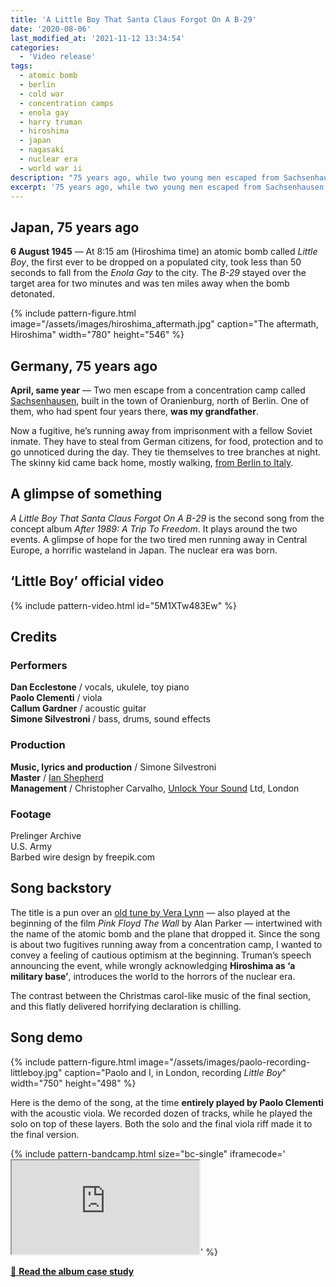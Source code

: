```yaml
---
title: 'A Little Boy That Santa Claus Forgot On A B-29'
date: '2020-08-06'
last_modified_at: '2021-11-12 13:34:54'
categories:
  - 'Video release'
tags:
  - atomic bomb
  - berlin
  - cold war
  - concentration camps
  - enola gay
  - harry truman
  - hiroshima
  - japan
  - nagasaki
  - nuclear era
  - world war ii  
description: "75 years ago, while two young men escaped from Sachsenhausen concentration camp, the US nuked Hiroshima with a bomb named Little Boy."
excerpt: '75 years ago, while two young men escaped from Sachsenhausen concentration camp in Berlin, the United States nuked a city for the first time in history.'
---
```

## Japan, 75 years ago

**6 August 1945** — At 8:15 am (Hiroshima time) an atomic bomb called _Little Boy_, the first ever to be dropped on a populated city, took less than 50 seconds to fall from the _Enola Gay_ to the city. The _B-29_ stayed over the target area for two minutes and was ten miles away when the bomb detonated.

{% include pattern-figure.html image="/assets/images/hiroshima_aftermath.jpg" caption="The aftermath, Hiroshima" width="780" height="546" %}

## Germany, 75 years ago

**April, same year** — Two men escape from a concentration camp called [Sachsenhausen](https://www.sachsenhausen-sbg.de/en/), built in the town of Oranienburg, north of Berlin. One of them, who had spent four years there, **was my grandfather**.

Now a fugitive, he’s running away from imprisonment with a fellow Soviet inmate. They have to steal from German citizens, for food, protection and to go unnoticed during the day. They tie themselves to tree branches at night. The skinny kid came back home, mostly walking, [from Berlin to Italy](/blog/after-1989-full-story/).

## A glimpse of something

_A Little Boy That Santa Claus Forgot On A B-29_ is the second song from the concept album _After 1989: A Trip To Freedom_. It plays around the two events. A glimpse of hope for the two tired men running away in Central Europe, a horrific wasteland in Japan. The nuclear era was born.

## ‘Little Boy’ official video

{% include pattern-video.html id="5M1XTw483Ew" %}

## Credits

### Performers

**Dan Ecclestone** / vocals, ukulele, toy piano  
**Paolo Clementi** / viola  
**Callum Gardner** / acoustic guitar  
**Simone Silvestroni** / bass, drums, sound effects  

### Production

**Music, lyrics and production** / Simone Silvestroni  
**Master** / [Ian Shepherd](https://en.wikipedia.org/wiki/Ian_Shepherd)  
**Management** / Christopher Carvalho, [Unlock Your Sound](https://unlockyoursound.com) Ltd, London

### Footage

Prelinger Archive  
U.S. Army  
Barbed wire design by freepik.com

## Song backstory

The title is a pun over an [old tune by Vera Lynn](https://youtu.be/4Zj-XYQ21qE) — also played at the beginning of the film _Pink Floyd The Wall_ by Alan Parker — intertwined with the name of the atomic bomb and the plane that dropped it. Since the song is about two fugitives running away from a concentration camp, I wanted to convey a feeling of cautious optimism at the beginning. Truman’s speech announcing the event, while wrongly acknowledging **Hiroshima as ‘a military base’**, introduces the world to the horrors of the nuclear era.

The contrast between the Christmas carol-like music of the final section, and this flatly delivered horrifying declaration is chilling.

## Song demo

{% include pattern-figure.html image="/assets/images/paolo-recording-littleboy.jpg" caption="Paolo and I, in London, recording <em>Little Boy</em>" width="750" height="498" %}

Here is the demo of the song, at the time **entirely played by Paolo Clementi** with the acoustic viola. We recorded dozen of tracks, while he played the solo on top of these layers. Both the solo and the final viola riff made it to the final version.

{% include pattern-bandcamp.html size="bc-single" iframecode='<iframe src="https://bandcamp.com/EmbeddedPlayer/album=2694261691/size=large/bgcol=ffffff/linkcol=333333/tracklist=false/artwork=small/track=793443290/transparent=true/" seamless><a href="https://music.minutestomidnight.co.uk/album/after-1989-a-trip-to-freedom-original-demos-outtakes">After 1989: A Trip To Freedom (Original Demos &amp; Outtakes) by Minutes to Midnight</a></iframe>' %}

<div class="text-center my-5 py-3">
  <a class="btn btn-lg btn-m2m btn-m2m-cta py-3 px-4 fw-bold" href="/work/sound-design/after-1989/" title="Read the album case study"><span class="text-uppercase fs-4">🔗 <strong class="d-inline-block ms-1">Read the album case study</strong></span></a>
</div>